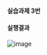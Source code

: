 #### 실습과제 3번
#### 실행결과
![image](https://github.com/user-attachments/assets/56f6b32a-dbf6-407b-a106-37da76019346)
